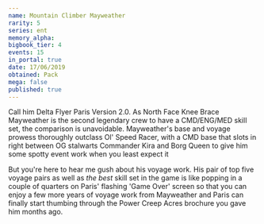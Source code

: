 ```yaml
---
name: Mountain Climber Mayweather
rarity: 5
series: ent
memory_alpha:
bigbook_tier: 4
events: 15
in_portal: true
date: 17/06/2019
obtained: Pack
mega: false
published: true
---
```


Call him Delta Flyer Paris Version 2.0. As North Face Knee Brace Mayweather is the second legendary crew to have a CMD/ENG/MED skill set, the comparison is unavoidable. Mayweather's base and voyage prowess thoroughly outclass Ol' Speed Racer, with a CMD base that slots in right between OG stalwarts Commander Kira and Borg Queen to give him some spotty event work when you least expect it

But you're here to hear me gush about his voyage work. His pair of top five voyage pairs as well as *the best* skill set in the game is like popping in a couple of quarters on Paris' flashing 'Game Over' screen so that you can enjoy a few more years of voyage work from Mayweather and Paris can finally start thumbing through the Power Creep Acres brochure you gave him months ago.

